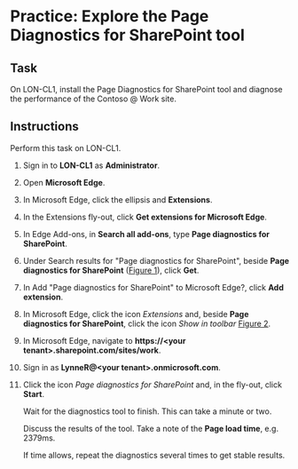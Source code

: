 # Practice: Explore the Page Diagnostics for SharePoint tool

## Task

On LON-CL1, install the Page Diagnostics for SharePoint tool and diagnose the performance of the Contoso \@ Work site.

## Instructions

Perform this task on LON-CL1.

1. Sign in to **LON-CL1** as **Administrator**.
1. Open **Microsoft Edge**.
1. In Microsoft Edge, click the ellipsis and **Extensions**.
1. In the Extensions fly-out, click **Get extensions for Microsoft Edge**.
1. In Edge Add-ons, in **Search all add-ons**, type **Page diagnostics for SharePoint**.
1. Under Search results for "Page diagnostics for SharePoint", beside **Page diagnostics for SharePoint** ([Figure 1]), click **Get**.
1. In Add "Page diagnostics for SharePoint" to Microsoft Edge?, click **Add extension**.
1. In Microsoft Edge, click the icon *Extensions* and, beside **Page diagnostics for SharePoint**, click the icon *Show in toolbar* [Figure 2].
1. In Microsoft Edge, navigate to **https://\<your tenant\>.sharepoint.com/sites/work**.
1. Sign in as **LynneR@\<your tenant\>.onmicrosoft.com**.
1. Click the icon *Page diagnostics for SharePoint* and, in the fly-out, click **Start**.

    Wait for the diagnostics tool to finish. This can take a minute or two.

    Discuss the results of the tool. Take a note of the **Page load time**, e.g. 2379ms.

    If time allows, repeat the diagnostics several times to get stable results.

[Figure 1]:/images/edge-Add-ons-page-diagnostics-for-sharepoint.png
[Figure 2]:/images/edge-Page-diagnostics-for-SharePoint.png
